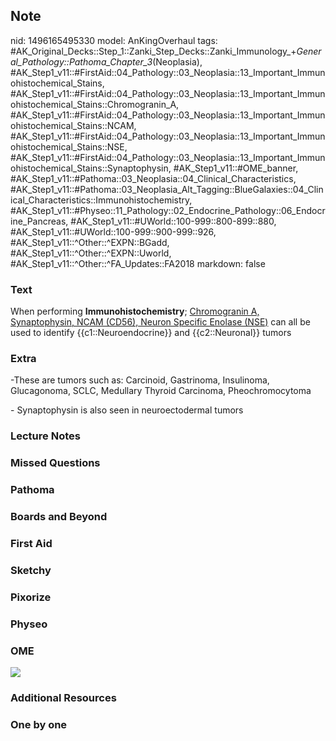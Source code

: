 ## Note
nid: 1496165495330
model: AnKingOverhaul
tags: #AK_Original_Decks::Step_1::Zanki_Step_Decks::Zanki_Immunology_+_General_Pathology::Pathoma_Chapter_3_(Neoplasia), #AK_Step1_v11::#FirstAid::04_Pathology::03_Neoplasia::13_Important_Immunohistochemical_Stains, #AK_Step1_v11::#FirstAid::04_Pathology::03_Neoplasia::13_Important_Immunohistochemical_Stains::Chromogranin_A, #AK_Step1_v11::#FirstAid::04_Pathology::03_Neoplasia::13_Important_Immunohistochemical_Stains::NCAM, #AK_Step1_v11::#FirstAid::04_Pathology::03_Neoplasia::13_Important_Immunohistochemical_Stains::NSE, #AK_Step1_v11::#FirstAid::04_Pathology::03_Neoplasia::13_Important_Immunohistochemical_Stains::Synaptophysin, #AK_Step1_v11::#OME_banner, #AK_Step1_v11::#Pathoma::03_Neoplasia::04_Clinical_Characteristics, #AK_Step1_v11::#Pathoma::03_Neoplasia_Alt_Tagging::BlueGalaxies::04_Clinical_Characteristics::Immunohistochemistry, #AK_Step1_v11::#Physeo::11_Pathology::02_Endocrine_Pathology::06_Endocrine_Pancreas, #AK_Step1_v11::#UWorld::100-999::800-899::880, #AK_Step1_v11::#UWorld::100-999::900-999::926, #AK_Step1_v11::^Other::^EXPN::BGadd, #AK_Step1_v11::^Other::^EXPN::Uworld, #AK_Step1_v11::^Other::^FA_Updates::FA2018
markdown: false

### Text
<div>
  When performing <b>Immunohistochemistry</b>; <u>Chromogranin A,
  Synaptophysin, NCAM (CD56), Neuron Specific Enolase (NSE)</u> can
  all be used to identify {{c1::Neuroendocrine}} and
  {{c2::Neuronal}} tumors
</div>

### Extra
-These are tumors such as: Carcinoid, Gastrinoma, Insulinoma,
Glucagonoma, SCLC, Medullary Thyroid Carcinoma, Pheochromocytoma
<div>
  - Synaptophysin is also seen in neuroectodermal tumors
</div>

### Lecture Notes


### Missed Questions


### Pathoma


### Boards and Beyond


### First Aid


### Sketchy


### Pixorize


### Physeo


### OME
<div class="ome-widget">
  <a href="https://onlinemeded.org?ref=anki"><img src=
  "_OME_AnkiFlashcards_General_3.png"></a>
</div>

### Additional Resources


### One by one

